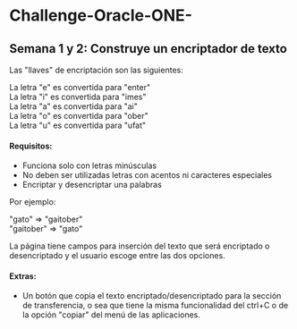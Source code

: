 # Challenge-Oracle-ONE-
## Semana 1 y 2: Construye un encriptador de texto

Las "llaves" de encriptación son las siguientes:


La letra "e" es convertida para "enter"\
La letra "i" es convertida para "imes"\
La letra "a" es convertida para "ai"\
La letra "o" es convertida para "ober"\
La letra "u" es convertida para "ufat"


#### Requisitos:
- Funciona solo con letras minúsculas
- No deben ser utilizadas letras con acentos ni caracteres especiales
- Encriptar y desencriptar una palabras

Por ejemplo:

"gato" => "gaitober"\
"gaitober" => "gato"

La página tiene campos para inserción del texto que será encriptado o desencriptado y el usuario escoge entre las dos opciones.

#### Extras:
- Un botón que copia el texto encriptado/desencriptado para la sección de transferencia, o sea que tiene la misma funcionalidad del ctrl+C o de la opción "copiar" del menú de las aplicaciones.
